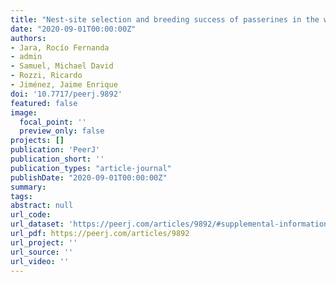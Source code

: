 ```yaml
---
title: "Nest-site selection and breeding success of passerines in the world’s southernmost forests"
date: "2020-09-01T00:00:00Z"
authors:
- Jara, Rocío Fernanda 
- admin
- Samuel, Michael David
- Rozzi, Ricardo 
- Jiménez, Jaime Enrique
doi: '10.7717/peerj.9892'
featured: false
image:
  focal_point: ''
  preview_only: false
projects: []
publication: 'PeerJ'
publication_short: ''
publication_types: "article-journal"
publishDate: "2020-09-01T00:00:00Z"
summary: 
tags: 
abstract: null
url_code: 
url_dataset: 'https://peerj.com/articles/9892/#supplemental-information'
url_pdf: https://peerj.com/articles/9892
url_project: ''
url_source: ''
url_video: ''
---
```



